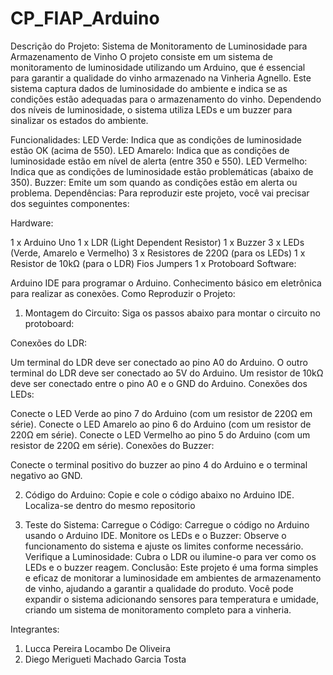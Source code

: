 # CP_FIAP_Arduino

Descrição do Projeto: Sistema de Monitoramento de Luminosidade para Armazenamento de Vinho
O projeto consiste em um sistema de monitoramento de luminosidade utilizando um Arduino, que é essencial para garantir a qualidade do vinho armazenado na Vinheria Agnello. Este sistema captura dados de luminosidade do ambiente e indica se as condições estão adequadas para o armazenamento do vinho. Dependendo dos níveis de luminosidade, o sistema utiliza LEDs e um buzzer para sinalizar os estados do ambiente.

Funcionalidades:
LED Verde: Indica que as condições de luminosidade estão OK (acima de 550).
LED Amarelo: Indica que as condições de luminosidade estão em nível de alerta (entre 350 e 550).
LED Vermelho: Indica que as condições de luminosidade estão problemáticas (abaixo de 350).
Buzzer: Emite um som quando as condições estão em alerta ou problema.
Dependências:
Para reproduzir este projeto, você vai precisar dos seguintes componentes:

Hardware:

1 x Arduino Uno
1 x LDR (Light Dependent Resistor)
1 x Buzzer
3 x LEDs (Verde, Amarelo e Vermelho)
3 x Resistores de 220Ω (para os LEDs)
1 x Resistor de 10kΩ (para o LDR)
Fios Jumpers
1 x Protoboard
Software:

Arduino IDE para programar o Arduino.
Conhecimento básico em eletrônica para realizar as conexões.
Como Reproduzir o Projeto:
1) Montagem do Circuito:
Siga os passos abaixo para montar o circuito no protoboard:

Conexões do LDR:

Um terminal do LDR deve ser conectado ao pino A0 do Arduino.
O outro terminal do LDR deve ser conectado ao 5V do Arduino.
Um resistor de 10kΩ deve ser conectado entre o pino A0 e o GND do Arduino.
Conexões dos LEDs:

Conecte o LED Verde ao pino 7 do Arduino (com um resistor de 220Ω em série).
Conecte o LED Amarelo ao pino 6 do Arduino (com um resistor de 220Ω em série).
Conecte o LED Vermelho ao pino 5 do Arduino (com um resistor de 220Ω em série).
Conexões do Buzzer:

Conecte o terminal positivo do buzzer ao pino 4 do Arduino e o terminal negativo ao GND.

2) Código do Arduino:
Copie e cole o código abaixo no Arduino IDE.
Localiza-se dentro do mesmo repositorio 

3) Teste do Sistema:
Carregue o Código: Carregue o código no Arduino usando o Arduino IDE.
Monitore os LEDs e o Buzzer: Observe o funcionamento do sistema e ajuste os limites conforme necessário.
Verifique a Luminosidade: Cubra o LDR ou ilumine-o para ver como os LEDs e o buzzer reagem.
Conclusão:
Este projeto é uma forma simples e eficaz de monitorar a luminosidade em ambientes de armazenamento de vinho, ajudando a garantir a qualidade do produto. Você pode expandir o sistema adicionando sensores para temperatura e umidade, criando um sistema de monitoramento completo para a vinheria.



Integrantes:
1) Lucca Pereira Locambo De Oliveira
2) Diego Merigueti Machado Garcia Tosta
